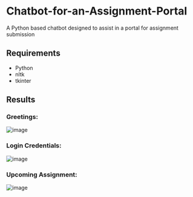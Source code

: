 # Chatbot-for-an-Assignment-Portal
A Python based chatbot designed to assist in a portal for assignment submission

## Requirements
* Python
* nltk
* tkinter

## Results
### Greetings:
![image](https://user-images.githubusercontent.com/92200301/236994995-7dfec170-20e1-4695-b182-5abc58202319.png)

### Login Credentials:
![image](https://user-images.githubusercontent.com/92200301/236995041-fc1fbd92-3887-480e-bb99-4ea78189f99d.png)

### Upcoming Assignment:
![image](https://user-images.githubusercontent.com/92200301/236995081-c8e20576-ac09-4c75-9bf9-d0267e3e07e2.png)
